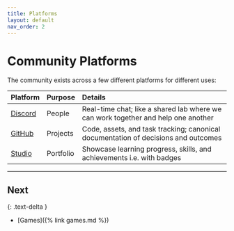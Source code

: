 ```yaml
---
title: Platforms
layout: default
nav_order: 2
---
```


# Community Platforms

The community exists across a few different platforms for different uses:

Platform  | Purpose   | Details
:-------- | :-------- | :----------
[Discord] | People    | Real-time chat; like a shared lab where we can work together and help one another
[GitHub]  | Projects  | Code, assets, and task tracking; canonical documentation of decisions and outcomes
[Studio]  | Portfolio | Showcase learning progress, skills, and achievements i.e. with badges

[GitHub]: https://github.org/Endless-Access-Community
[Discord]: https://discord.gg/joinendless
[Studio]: https://studio.endlessstudios.com

---

## Next
{: .text-delta }

- [Games]({% link games.md %})
